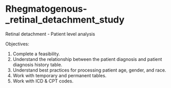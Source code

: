 # Rhegmatogenous-_retinal_detachment_study

Retinal detachment - Patient level analysis

Objectives:

1. Complete a feasibility.
2. Understand the relationship between the patient diagnosis and patient diagnosis history table.
3. Understand best practices for processing patient age, gender, and race.
4. Work with temporary and permanent tables.
5. Work with ICD & CPT codes.
